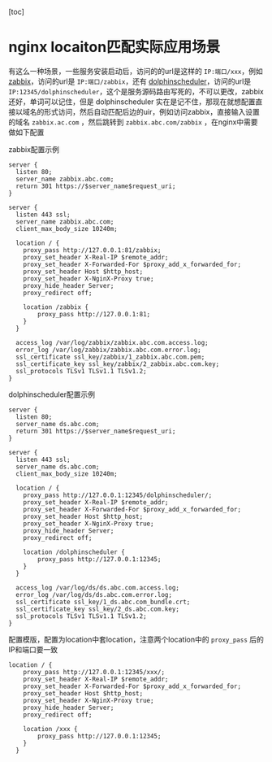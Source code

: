 [toc]

# nginx locaiton匹配实际应用场景



有这么一种场景，一些服务安装启动后，访问的的url是这样的 `IP:端口/xxx`，例如 [zabbix](https://github.com/zabbix/zabbix)，访问的url是 `IP:端口/zabbix`，还有 [dolphinscheduler](https://github.com/apache/incubator-dolphinscheduler)，访问的url是 `IP:12345/dolphinscheduler`，这个是服务源码路由写死的，不可以更改，zabbix还好，单词可以记住，但是 dolphinscheduler 实在是记不住，那现在就想配置直接以域名的形式访问，然后自动匹配后边的uir，例如访问zabbix，直接输入设置的域名 `zabbix.ac.com` ，然后跳转到 `zabbix.abc.com/zabbix` ，在nginx中需要做如下配置



zabbix配置示例

```nginx
server {
  listen 80;
  server_name zabbix.abc.com;
  return 301 https://$server_name$request_uri;
}

server {
  listen 443 ssl;
  server_name zabbix.abc.com;
  client_max_body_size 10240m;

  location / {
    proxy_pass http://127.0.0.1:81/zabbix;
    proxy_set_header X-Real-IP $remote_addr;
    proxy_set_header X-Forwarded-For $proxy_add_x_forwarded_for;
    proxy_set_header Host $http_host;
    proxy_set_header X-NginX-Proxy true;
    proxy_hide_header Server;
    proxy_redirect off;

    location /zabbix {
        proxy_pass http://127.0.0.1:81;
    }
  }

  access_log /var/log/zabbix/zabbix.abc.com.access.log;
  error_log /var/log/zabbix/zabbix.abc.com.error.log;
  ssl_certificate ssl_key/zabbix/1_zabbix.abc.com.pem;
  ssl_certificate_key ssl_key/zabbix/2_zabbix.abc.com.key;
  ssl_protocols TLSv1 TLSv1.1 TLSv1.2;
}
```





dolphinscheduler配置示例

```nginx
server {
  listen 80;
  server_name ds.abc.com;
  return 301 https://$server_name$request_uri;
}

server {
  listen 443 ssl;
  server_name ds.abc.com;
  client_max_body_size 10240m;

  location / {
    proxy_pass http://127.0.0.1:12345/dolphinscheduler/;
    proxy_set_header X-Real-IP $remote_addr;
    proxy_set_header X-Forwarded-For $proxy_add_x_forwarded_for;
    proxy_set_header Host $http_host;
    proxy_set_header X-NginX-Proxy true;
    proxy_hide_header Server;
    proxy_redirect off;

    location /dolphinscheduler {
        proxy_pass http://127.0.0.1:12345;
    }
  }

  access_log /var/log/ds/ds.abc.com.access.log;
  error_log /var/log/ds/ds.abc.com.error.log;
  ssl_certificate ssl_key/1_ds.abc.com_bundle.crt;
  ssl_certificate_key ssl_key/2_ds.abc.com.key;
  ssl_protocols TLSv1 TLSv1.1 TLSv1.2;
}
```





配置模版，配置为location中套location，注意两个location中的 `proxy_pass` 后的IP和端口要一致

```nginx
location / {
    proxy_pass http://127.0.0.1:12345/xxx/;
    proxy_set_header X-Real-IP $remote_addr;
    proxy_set_header X-Forwarded-For $proxy_add_x_forwarded_for;
    proxy_set_header Host $http_host;
    proxy_set_header X-NginX-Proxy true;
    proxy_hide_header Server;
    proxy_redirect off;

    location /xxx {
        proxy_pass http://127.0.0.1:12345;
    }
  }
```

